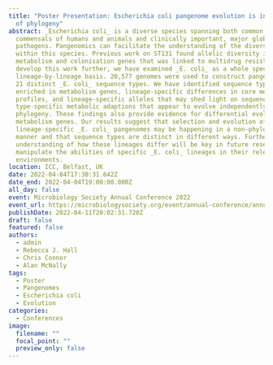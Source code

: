 ```yaml
---
title: "Poster Presentation: Escherichia coli pangenome evolution is independent
  of phylogeny"
abstract: _Escherichia coli_ is a diverse species spanning both common
  commensals of humans and animals and clinically important, major global
  pathogens. Pangenomics can facilitate the understanding of the diversity
  within this species. Previous work on ST131 found allelic diversity in
  metabolism and colonisation genes that was linked to multidrug resistance. To
  develop this work further, we have examined _E. coli_ as a whole species on a
  lineage-by-lineage basis. 20,577 genomes were used to construct pangenomes for
  21 distinct _E. coli_ sequence types. We have identified sequence types
  enriched in metabolism genes, lineage-specific differences in core metabolic
  profiles, and lineage-specific alleles that may shed light on sequence
  type-specific metabolic adaptions that appear to evolve independently of
  phylogeny. These findings also provide evidence for differential evolution of
  metabolism genes. Our results suggest that selection and evolution of
  lineage-specific _E. coli_ pangenomes may be happening in a non-phylogenetic
  manner and that sequence types are distinct in different ways. Further
  understanding of how these lineages differ will be key in future research to
  manipulate the abilities of specific _E. coli_ lineages in their relevant
  environments.
location: ICC, Belfast, UK
date: 2022-04-04T17:30:31.642Z
date_end: 2022-04-04T19:00:00.000Z
all_day: false
event: Microbiology Society Annual Conference 2022
event_url: https://microbiologysociety.org/event/annual-conference/annual-conference-2022.html#tab-1
publishDate: 2022-04-11T20:02:31.720Z
draft: false
featured: false
authors:
  - admin
  - Rebecca J. Hall
  - Chris Connor
  - Alan McNally
tags:
  - Poster
  - Pangenomes
  - Escherichia coli
  - Evolution
categories:
  - Conferences
image:
  filename: ""
  focal_point: ""
  preview_only: false
---
```


